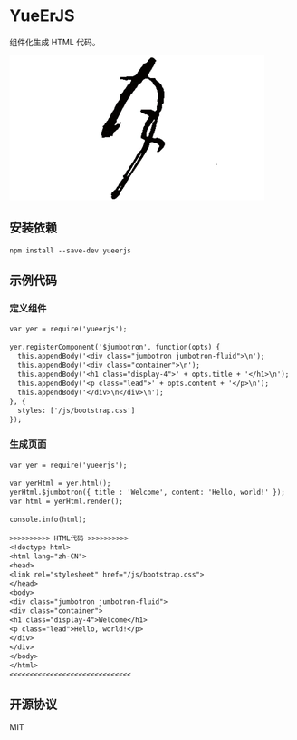 # YueErJS
组件化生成 HTML 代码。

![月儿](https://github.com/magicodex/YueErJS/blob/main/logo.png "月儿")

## 安装依赖
```
npm install --save-dev yueerjs
```

## 示例代码

### 定义组件
```
var yer = require('yueerjs');

yer.registerComponent('$jumbotron', function(opts) {
  this.appendBody('<div class="jumbotron jumbotron-fluid">\n');
  this.appendBody('<div class="container">\n');
  this.appendBody('<h1 class="display-4">' + opts.title + '</h1>\n');
  this.appendBody('<p class="lead">' + opts.content + '</p>\n');
  this.appendBody('</div>\n</div>\n');
}, {
  styles: ['/js/bootstrap.css']
});
```

### 生成页面
```
var yer = require('yueerjs');

var yerHtml = yer.html();
yerHtml.$jumbotron({ title : 'Welcome', content: 'Hello, world!' });
var html = yerHtml.render();

console.info(html);

>>>>>>>>>> HTML代码 >>>>>>>>>>
<!doctype html>
<html lang="zh-CN">
<head>
<link rel="stylesheet" href="/js/bootstrap.css">
</head>
<body>
<div class="jumbotron jumbotron-fluid">
<div class="container">
<h1 class="display-4">Welcome</h1>
<p class="lead">Hello, world!</p>
</div>
</div>
</body>
</html>
<<<<<<<<<<<<<<<<<<<<<<<<<<<<<<
```

## 开源协议
MIT
